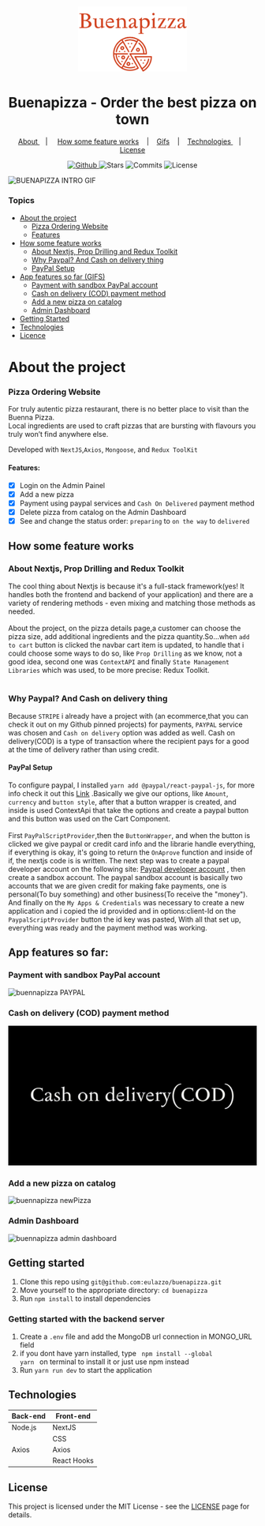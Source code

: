 
<h1 align="center">
   <img alt="sigma" src="github/logo_2.svg" width="220px" />
</h1>

<div align="center">
  <h1>Buenapizza - Order the best pizza on town </h1>
</div>

<p align="center" >
  <a href="#about-the-project"> About </a> &nbsp;&nbsp;&nbsp;| &nbsp;&nbsp;&nbsp;
  <a href="#how-some-feature-works">How some feature works</a> &nbsp;&nbsp;&nbsp;|&nbsp;&nbsp;&nbsp;
  <a href="#app-features-so-far">Gifs</a> &nbsp;&nbsp;&nbsp;|&nbsp;&nbsp;&nbsp;
  <a href="#technologies"> Technologies </a> &nbsp;&nbsp;&nbsp;|&nbsp;&nbsp;&nbsp;
  <a href="#license">License</a>
</p>

<p align="center">
  <a href="https://github.com/eulazzo" target="_blank">
    <img src="https://img.shields.io/static/v1?label=author&message=eulazzo&color=222&labelColor=d1411e" alt="Github"> 
  </a>
    <img src="https://img.shields.io/github/stars/eulazzo/buenapizza?color=222&labelColor=d1411e" alt="Stars">
  <img src="https://img.shields.io/github/last-commit/eulazzo/buenapizza?color=222&labelColor=d1411e" alt="Commits">
  <img src="https://img.shields.io/static/v1?label=license&message=MIT&color=222&labelColor=d1411e" alt="License">
</p>

![BUENAPIZZA INTRO GIF](github/introGIF.gif)

### Topics

* [About the project](#about-the-project)
   * [Pizza Ordering Website ](#pizza-ordering-website)
   * [Features](#features)
* [How some feature works](#how-some-feature-works)
   * [About Nextjs, Prop Drilling and Redux Toolkit](#about-nextjs-prop-drilling-and-redux-toolkit)
   * [Why Paypal? And Cash on delivery thing](why-paypal-and-cash-on-delivery-thing) 
   * [PayPal Setup](#paypal-setup) 
* [App features so far (GIFS)](#app-features-so-far) 
   * [Payment with sandbox PayPal account](#payment-with-sandbox-paypal-account)
   * [Cash on delivery (COD) payment method](#cash-on-delivery-cod-payment-method)
   * [Add a new pizza on catalog](#add-a-new-pizza-on-catalog)
   * [ Admin Dashboard](#admin-dashboard)
* [Getting Started](#getting-started)
* [Technologies](#technologies)
* [Licence](#licence)


# About the project

### Pizza Ordering Website 
<p>For truly autentic pizza restaurant, there is no better place to visit than the Buenna Pizza.</br>
Local ingredients are used to craft pizzas that are bursting with flavours you truly won’t find anywhere else.
<p>
<p>Developed with <code>NextJS</code>,<code>Axios</code>, <code>Mongoose</code>, and <code>Redux ToolKit</code></p> 

#### Features:
- [X] Login on the Admin Painel
- [X] Add a new pizza
- [X] Payment using paypal services and <code>Cash On Delivered</code> payment method
- [X] Delete pizza from catalog on the Admin Dashboard
- [X] See and change the status order: <code>preparing</code> to <code>on the way</code> to <code>delivered</code>

## How some feature works

### About Nextjs, Prop Drilling and Redux Toolkit
<p>
   The cool thing about Nextjs is because it's a  full-stack framework(yes! It handles both the frontend and backend of your application) and there are a variety of rendering methods - even mixing and matching those methods as needed.</br></br>
   About the project, on the pizza details page,a customer can choose the pizza size, add additional ingredients and the pizza quantity.So...when <code>add to cart</code> button is clicked the navbar cart item is updated, to handle that i could choose some ways to do so, like <code>Prop Drilling</code> as we know, not a good idea, second one was <code>ContextAPI</code> and finally <code>State Management Libraries</code> which was used, to be more precise: Redux Toolkit.</br></br>
</p>

### Why Paypal? And Cash on delivery thing
<p>
   Because <code>STRIPE</code> i already have a project with (an ecommerce,that you can check it out on my Github pinned projects) for payments, <code>PAYPAL</code> service was chosen and <code>Cash on delivery</code> option was added as well. Cash on delivery(COD) is a type of transaction where the recipient pays for a good at the time of delivery rather than using credit.
</p>
   
#### PayPal Setup
<p>
  To configure paypal, I installed <code>yarn add @paypal/react-paypal-js</code>, for more info check it out this <a href="https://paypal.github.io/react-paypal-js/?path=/docs/example-paypalbuttons--default">Link</a> .Basically we give our options, like <code>Amount</code>, <code>currency</code> and <code>button style</code>, after that a button wrapper is created, and inside  is used ContextApi that take the options and create a paypal button and this button was used on the  Cart Component.
  </br></br>
  First <code>PayPalScriptProvider</code>,then the <code>ButtonWrapper</code>, and when the button is clicked we give paypal or credit card info and the librarie handle everything, if everything is okay, it's going to return the <code>OnAprove</code> function and inside of if, the nextjs code is is written. 
  The next step was to create a paypal developer account on the following site: <a href="https://developer.paypal.com/home">Paypal developer account</a> , then create a sandbox account. The paypal sandbox account is basically two accounts that we are given credit for making fake payments, one is personal(To buy something) and other business(To receive the "money"). And finally on the <code>My Apps & Credentials</code> was necessary to create a new application and i copied the id provided and in options:client-Id on the  <code>PaypalScriptProvider</code> button the id key was pasted, With all that set up, everything was ready and the payment method was working.
 </p>


##  App features so far:

### Payment with sandbox PayPal account

![buennapizza PAYPAL](github/paypalGIF.gif)

### Cash on delivery (COD) payment method

![buennapizza COD](github/cashOnDeliveredGIF.gif)

### Add a new pizza on catalog

![buennapizza newPizza](github/addProductGIF.gif)

### Admin Dashboard

![buennapizza admin dashboard](github/adminGIF.gif)

 ## Getting started

1. Clone this repo using `git@github.com:eulazzo/buenapizza.git`
2. Move yourself to the appropriate directory: `cd buenapizza`<br />
3. Run `npm install` to install dependencies<br />

### Getting started with the backend server

1. Create a `.env` file and add the MongoDB url connection in MONGO_URL field
3. if you dont have yarn installed, type <code> npm install --global yarn </code> on terminal to install it or just use npm instead <br>
4. Run `yarn run dev` to start the application </br>


## Technologies

<table>
   
  <thead>
    <th>Back-end</th>
    <th>Front-end</th>
  </thead>
   
  <tbody>
    <tr>
      <td>Node.js</td>
      <td>NextJS</td>
    </tr>
    <tr>
      <td></td>
      <td>CSS</td>
    </tr>
    <tr>
      <td>Axios</td>
      <td>Axios</td>
    </tr>
    <tr>
      <td></td>
      <td>React Hooks</td>
    </tr>
  </tbody>
  
</table>

## License

This project is licensed under the MIT License - see the [LICENSE](https://opensource.org/licenses/MIT) page for details.


 

 
 

